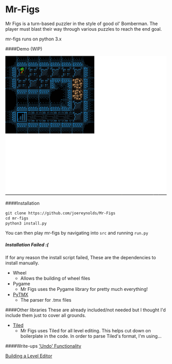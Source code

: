 # Mr-Figs
Mr Figs is a turn-based puzzler in the style of good ol' Bomberman.
The player must blast their way through various puzzles to reach the end goal.

mr-figs runs on python 3.x

####Demo (WIP)

![alt text](figDemo.gif)

####Installation
```
git clone https://github.com/joereynolds/Mr-Figs
cd mr-figs
python3 install.py
```

You can then play mr-figs by navigating into ```src``` and running ```run.py```


##### Installation Failed :(

If for any reason the install script failed, These are the dependencies to install manually.

- Wheel 
    - Allows the building of wheel files
- Pygame
    - Mr Figs uses the Pygame library for pretty much everything!
- [PyTMX](https://github.com/bitcraft/PyTMX)
    - The parser for .tmx files

####Other libraries
These are already included/not needed but I thought I'd include them just to cover all grounds.

- [Tiled](https://github.com/bjorn/tiled)
    - Mr Figs uses Tiled for all level editing. This helps cut down on boilerplate in the code. In order to parse Tiled's format, I'm using... 

####Write-ups
['Undo' Functionality](http://joereynoldsaudio.com/programming/Articles/undo-in-pygame)

[Building a Level Editor](http://joereynoldsaudio.com/programming/Articles/building-a-level-editor)
